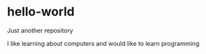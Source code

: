 # hello-world
Just another repository

I like learning about computers and would like to learn programming
